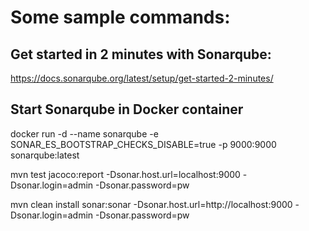 # Some sample commands:

## Get started in 2 minutes with Sonarqube:
https://docs.sonarqube.org/latest/setup/get-started-2-minutes/

## Start Sonarqube in Docker container
docker run -d --name sonarqube -e SONAR_ES_BOOTSTRAP_CHECKS_DISABLE=true -p 9000:9000 sonarqube:latest


mvn test jacoco:report -Dsonar.host.url=localhost:9000 -Dsonar.login=admin -Dsonar.password=pw

mvn clean install sonar:sonar -Dsonar.host.url=http://localhost:9000 -Dsonar.login=admin -Dsonar.password=pw

